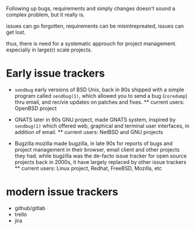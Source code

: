 Following up bugs, requirements and simply changes doesn't sound a complex problem, but it really is.

issues can go forgotten, requirements can be misintrepreated, issues can get lost.

thus,  there is need for a systematic approuch for project management. especially in large(r) scale projects.

# Early issue trackers
* `sendbug`
early versions of BSD Unix, back in 80s shipped with a simple program called `sendbug(1)`, which allowed you to send a bug (`coredump`) thru email, and recivie updates on patches and fixes.
** current users: OpenBSD project

* GNATS
later in 90s GNU project, made GNATS system, inspired by `sendbug(1)` which offered web, graphical and terminal user interfaces, in addition of email.
** current users: NetBSD and GNU projects

* Bugzilla
mozilla made bugzilla, in late 90s for reports of bugs and project management in their browser, email client and other projects they had. while bugzilla was the de-facto issue tracker for open source projects back in 2000s, it have largely replaced by other issue trackers
** current users: Linux project, Redhat, FreeBSD, Mozilla, etc

# modern issue trackers
* github/gitlab
* trello
* jira

